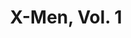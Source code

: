 ---
title: "X-Men, Vol. 1"
issue: 1D
issue_nr: 1
full_title: Rubicon
subtitle: ""
story_arc: ""
crossover: ""
variant: ""
publisher: Marvel Comics
creators: 
  - Jim Lee
  - Chris Claremont
  - Scott Williams
release_date: "Aug 20, 1991"
release_year: 1991
genre:
  - Action
  - Adventure
  - Super-Heroes
format: Comic
pages: 32
signed_by: ""
price: 1.5
---